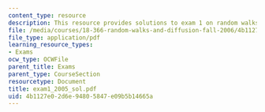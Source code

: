 ```yaml
---
content_type: resource
description: This resource provides solutions to exam 1 on random walks and diffusion.
file: /media/courses/18-366-random-walks-and-diffusion-fall-2006/4b1127e02d6e94805847e09b5b14665a_exam1_2005_sol.pdf
file_type: application/pdf
learning_resource_types:
- Exams
ocw_type: OCWFile
parent_title: Exams
parent_type: CourseSection
resourcetype: Document
title: exam1_2005_sol.pdf
uid: 4b1127e0-2d6e-9480-5847-e09b5b14665a
---
```

